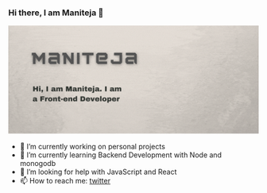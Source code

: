 ### Hi there, I am Maniteja 👋

![Profile](Github1.gif)


- 🔭 I’m currently working on personal projects
- 🌱 I’m currently learning Backend Development with Node and monogodb
- 🤔 I’m looking for help with JavaScript and React
- 📫 How to reach me: [twitter](https://twitter.com/srimaniteja19)

